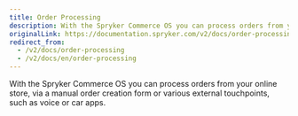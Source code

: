 ```yaml
---
title: Order Processing
description: With the Spryker Commerce OS you can process orders from your online store, via a manual order creation form or various external touchpoints.
originalLink: https://documentation.spryker.com/v2/docs/order-processing
redirect_from:
  - /v2/docs/order-processing
  - /v2/docs/en/order-processing
---
```


With the Spryker Commerce OS you can process orders from your online store, via a manual order creation form or various external touchpoints, such as voice or car apps.

 <!--
**See also:**

* Manual Order Creation
-->
